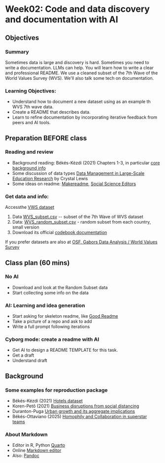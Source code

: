 # Week02: Code and data discovery and documentation with AI

## Objectives 

### Summary

Sometimes data is large and discovery is hard. Sometimes you need to write a documentation. LLMs can help. You will learn how to write a clear and professional README. We use a cleaned subset of the 7th Wave of the World Values Survey (WVS). We'll also talk some tech on documentation. 

### Learning Objectives:

* Understand how to document a new dataset using as an example th WVS 7th wave data.
* Create a README that describes data.
* Learn to refine documentation by incorporating iterative feedback from peers and AI tools.

## Preparation BEFORE class

### Reading and review

* Background reading: Békés-Kézdi (2021) Chapters 1-3, in particular [core background info](/week02/assets/da-background.md) 
* Some discussion of data types [Data Management in Large-Scale Education Research](https://datamgmtinedresearch.com/structure) by Crystal Lewis
* Some ideas on readme:  [Makereadme](https://www.makeareadme.com/), [Social Science Editors](https://social-science-data-editors.github.io/template_README/)
  
### Get data and info: 

Accessthe [VWS dataset](/data/VWS)
1. Data [WVS_subset.csv](/data/WVS_subset.csv)   --  subset of the 7th Wave of WVS dataset
2. Data: [WVS_random_subset.csv](/data/WVS_random_subset500.csv) - random subset from each country, small version
3. Download its official [codebook documentation](/data/codebook.pdf) 

If you prefer datasets are also at [OSF, Gabors Data Analysis / World Values Survey](https://osf.io/mfd6s/)

## Class plan (60 mins)

### No AI

* Download and look at the Random Subset data
* Start collecting some info on the data

### AI: Learning and idea generation

* Start asking for skeleton readme, like [Good Readme](https://chatgpt.com/share/67bc35fc-080c-8000-8e06-30b997c6781e)
* Take a picture of a repo and ask to add
* Write a full prompt following iterations

### Cyborg mode: create a readme with AI
* Get AI to design a README TEMPLATE for this task.
* Get a draft
* Understand draft

## Background

### Some examples for reproduction package

* Békés-Kézdi (2021) [Hotels dataset](https://gabors-data-analysis.com/datasets/hotels-europe/)
* Koren-Pető (2021) [Business disruptions from social distancing](https://zenodo.org/records/4016325/preview/README.md?include_deleted=0)
* Duranton-Puga [Urban growth and its aggregate implications](https://diegopuga.org/data/urbangrowth/)
* Békés-Ottaviano (2025) [Homophily and Collaboration in superstar teams](https://github.com/gbekes/homophily-collaboration-reproduction/blob/main/README.md)

### About Markdown

* Editor in R, Python [Quarto](https://quarto.org/)
* Online [Markdown editor](https://jbt.github.io/markdown-editor/)
* Also: [Pandoc](https://pandoc.org/) 

